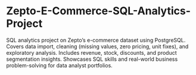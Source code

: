 # Zepto-E-Commerce-SQL-Analytics-Project
SQL analytics project on Zepto’s e-commerce dataset using PostgreSQL. Covers data import, cleaning (missing values, zero pricing, unit fixes), and exploratory analysis. Includes revenue, stock, discounts, and product segmentation insights. Showcases SQL skills and real-world business problem-solving for data analyst portfolios.
